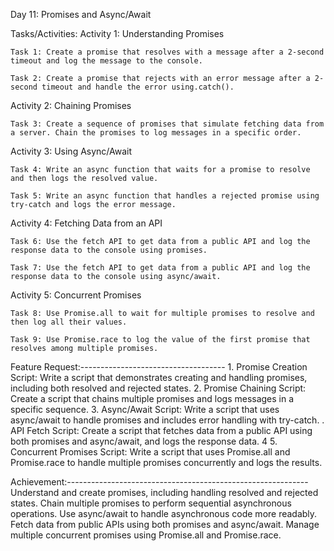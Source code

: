Day 11: Promises and Async/Await

Tasks/Activities:
Activity 1: Understanding Promises

    Task 1: Create a promise that resolves with a message after a 2-second timeout and log the message to the console.

    Task 2: Create a promise that rejects with an error message after a 2-second timeout and handle the error using.catch().

Activity 2: Chaining Promises

    Task 3: Create a sequence of promises that simulate fetching data from a server. Chain the promises to log messages in a specific order.

Activity 3: Using Async/Await

    Task 4: Write an async function that waits for a promise to resolve and then logs the resolved value.

    Task 5: Write an async function that handles a rejected promise using try-catch and logs the error message.

Activity 4: Fetching Data from an API

    Task 6: Use the fetch API to get data from a public API and log the response data to the console using promises.

    Task 7: Use the fetch API to get data from a public API and log the response data to the console using async/await.

Activity 5: Concurrent Promises

    Task 8: Use Promise.all to wait for multiple promises to resolve and then log all their values.

    Task 9: Use Promise.race to log the value of the first promise that resolves among multiple promises.

Feature Request:------------------------------------
    1. Promise Creation Script: Write a script that demonstrates creating and handling promises, including both resolved and rejected states.
    2. Promise Chaining Script: Create a script that chains multiple promises and logs messages in a specific sequence. 3. Async/Await Script: Write a script that uses async/await to handle promises and includes error handling with try-catch.
    . API Fetch Script: Create a script that fetches data from a public API using both promises and async/await, and logs the response data. 4
    5. Concurrent Promises Script: Write a script that uses Promise.all and Promise.race to handle multiple promises concurrently and logs the results.

Achievement:------------------------------------------------------------
    Understand and create promises, including handling resolved and rejected states. Chain multiple promises to perform sequential asynchronous operations.
    Use async/await to handle asynchronous code more readably.
    Fetch data from public APIs using both promises and async/await.
    Manage multiple concurrent promises using Promise.all and Promise.race.